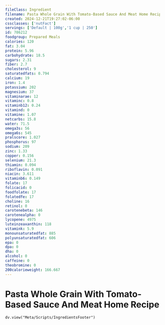 ```yaml
---
fileClass: Ingredient
filename: Pasta Whole Grain With Tomato-Based Sauce And Meat Home Recipe
created: 2024-12-21T19:27:02-06:00
cssclasses: ['nutFact']
servings: ['Default | 100g','1 cup | 250']
id: 786212
foodgroup: Prepared Meals
calories: 120
fat: 3.04
protein: 5.96
carbohydrate: 18.5
sugars: 2.31
fiber: 2.7
cholesterol: 9
saturatedfats: 0.794
calcium: 19
iron: 1.4
potassium: 202
magnesium: 37
vitaminarae: 12
vitaminc: 0.8
vitaminb12: 0.24
vitamind: 0
vitamine: 1.07
netcarbs: 15.8
water: 71.5
omega3s: 56
omega6s: 545
pralscore: 1.027
phosphorus: 97
sodium: 209
zinc: 1.33
copper: 0.156
selenium: 21.3
thiamin: 0.094
riboflavin: 0.091
niacin: 3.611
vitaminb6: 0.149
folate: 17
folicacid: 0
foodfolate: 17
folatedfe: 17
choline: 16
retinol: 0
carotenebeta: 146
carotenealpha: 0
lycopene: 4975
luteinzeaxanthin: 118
vitamink: 5.9
monounsaturatedfat: 885
polyunsaturatedfat: 606
epa: 0
dpa: 0
dha: 0
alcohol: 0
caffeine: 0
theobromine: 0
200calorieweight: 166.667
---
```


# Pasta Whole Grain With Tomato-Based Sauce And Meat Home Recipe

```dataviewjs
dv.view("Meta/Scripts/IngredientsFooter")
```